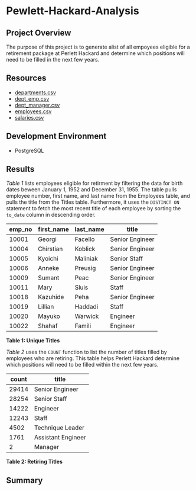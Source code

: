 # Pewlett-Hackard-Analysis

## Project Overview

The purpose of this project is to generate alist of all empoyees eligible for a retirement package at Perlett Hackard and determine which positions will need to be filled in the next few years.



## Resources

* [departments.csv](https://github.com/emeryvarga/Pewlett-Hackard-Analysis/blob/fb451b0afe0bbc46a729167bc21af12271859ac7/Data/Extra%20Tables/departments.csv)
* [dept_emp.csv](https://github.com/emeryvarga/Pewlett-Hackard-Analysis/blob/fb451b0afe0bbc46a729167bc21af12271859ac7/Data/Extra%20Tables/dept_emp.csv)
* [dept_manager.csv](https://github.com/emeryvarga/Pewlett-Hackard-Analysis/blob/fb451b0afe0bbc46a729167bc21af12271859ac7/Data/Extra%20Tables/dept_manager.csv)
* [employees.csv](https://github.com/emeryvarga/Pewlett-Hackard-Analysis/blob/fb451b0afe0bbc46a729167bc21af12271859ac7/Data/Extra%20Tables/employees.csv)
* [salaries.csv](https://github.com/emeryvarga/Pewlett-Hackard-Analysis/blob/fbhttps://github.com/emeryvarga/Pewlett-Hackard-Analysis/blob/fb451b0afe0bbc46a729167bc21af12271859ac7/Data/Extra%20Tables/titles.csv)

## Development Environment

* PostgreSQL

## Results

*Table 1* lists employees eligible for retirment by filtering the data for birth dates beween January 1, 1952 and December 31, 1955. The table pulls employee number, first name, and last name from the Employees table, and pulls the title from the Titles table. Furthermore, it uses the `DISTINCT ON` statement to fetch the most recent title of each employee by sorting the `to_date` column in descending order.


| emp_no | first_name	| last_name |	title |
| ------ | ---------- | --------- | ----- |
|10001|Georgi|Facello|Senior Engineer|
|10004|Chirstian|Koblick|Senior Engineer|
|10005|Kyoichi|Maliniak|Senior Staff|
|10006|Anneke|Preusig|Senior Engineer|
|10009|Sumant|Peac|Senior Engineer|
|10011|Mary|Sluis|Staff|
|10018|Kazuhide|Peha|Senior Engineer|
|10019|Lillian|Haddadi|Staff|
|10020|Mayuko|Warwick|Engineer|
|10022|Shahaf|Famili|Engineer|

**Table 1: Unique Titles**

*Table 2* uses the `COUNT` function to list the number of titles filled by employees who are retiring. This table helps Perlett Hackard determine which positions will need to be filled within the next few years.

|count|title|
| ------ | ---------- |
|29414|Senior Engineer|
|28254|Senior Staff|
|14222|Engineer|
|12243|Staff|
|4502|Technique Leader|
|1761|Assistant Engineer|
|2|Manager|

**Table 2: Retiring Titles**

## Summary
